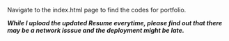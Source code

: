 Navigate to the index.html page to find the codes for portfolio. 

***While I upload the updated Resume everytime, please find out that there may be a network isssue and the deployment might be late.***
